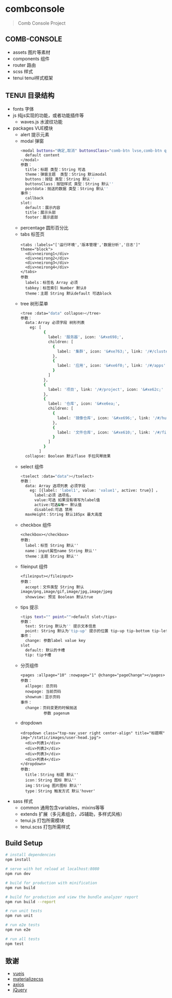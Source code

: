 # combconsole

> Comb Console Project

## COMB-CONSOLE

 - assets 图片等素材
 - components 组件
 - router 路由
 - scss 样式
 - tenui tenui样式框架

## TENUI 目录结构

 - fonts 字体
 - js 纯js实现的功能，或者功能插件等
    - waves.js 水波纹功能
 - packages VUE模块
    - alert 提示元素
    - modal 弹窗
      ```bash
      <modal buttons="确定,取消" buttonsClass="comb-btn lvse,comb-btn qingse" ref="delcluster" class="comb-dialog mini">
        default content
      </modal>
      参数：
        title：标题 类型：String 可选
        theme：弹窗主题  类型：String 默认modal
        buttons：按钮 类型：String 默认''
        buttonsClass：按钮样式 类型：String 默认''
        postdata：抛送的数据 类型：String 默认''
      事件：
        callback
      slot:
        default：展示内容
        title：展示头部
        footer：展示底部
      ```
    - percentage 圆形百分比
    - tabs 标签页
      ```base
      <tabs :labels="['运行环境','版本管理','数据分析','日志']" theme="block">
        <div>neirong1</div>
        <div>neirong2</div>
        <div>neirong3</div>
        <div>neirong4</div>
      </tabs>
      参数
        labels：标签名 Array 必须
        tabkey：标签索引 Number 默认0
        theme：主题 String 默认default 可选block
      ```
    - tree 树形菜单
      ``` bash
      <tree :data="data" collapse></tree>
      参数：
        data：Array 必须字段 树形列表
          eg: [
                {
                  label: '服务器', icon: '&#xe698;',
                  children: [
                    {
                      label: '集群', icon: '&#xe763;', link: '/#/cluster'
                    },
                    {
                      label: '应用', icon: '&#xe6f0;', link: '/#/apps'
                    }
                  ]
                },
                {
                  label: '项目', link: '/#/project', icon: '&#xe62c;'
                },
                {
                  label: '仓库', icon: '&#xe6ea;',
                  children: [
                    {
                      label: '镜像仓库', icon: '&#xe696;', link: '/#/hub'
                    },
                    {
                      label: '文件仓库', icon: '&#xe610;', link: '/#/filehub'
                    }
                  ]
                }
              ]
        collapse: Boolean 默认flase 手拉风琴效果
      ```
    - select 组件
      ``` bash
      <tselect :data="data"></tselect>
      参数：
        data: Array 选项列表 必须字段
          eg: [{label: 'label1', value: 'value1', active: true}] ，
            label:必须 选项名， 
            value:可选 如果没有填写为label值 
            active:可选&唯一 默认值
            disabled:可选 禁用
        maxHeight：String 默认185px 最大高度
      ```
    - checkbox 组件
      ```base
      <checkbox></checkbox>
      参数:
        label：标签 String 默认''
        name：input属性name String 默认''
        theme：主题 String 默认''
      ```
    - fileinput 组件
      ```base
      <fileinput></fileinput>
      参数：
        accept：文件类型 String 默认image/png,image/gif,image/jpg,image/jpeg
        showview: 预览 Boolean 默认true
      ```
    - tips 提示
      ``` bash
      <tips text="" point="">default slot</tips>
      参数：
        text: String 默认为'' 提示文本信息
        point: String 默认为'tip-up' 提示的位置 tip-up tip-bottom tip-left tip-right
      事件：
        change: 参数label value key
      slot
        default: 默认的卡槽
        tip: tip卡槽
      ```
    - 分页组件
      ```base
      <pages :allpage="10" :nowpage="1" @change="pageChange"></pages>
      参数：
        allpage: 总页码
        nowpage: 当前页码
        shownum：显示页码
      事件：
        change：页码变更的时候抛送
                参数 pagenum
      ```
    - dropdown
      ```base
      <dropdown class="top-nav_user right center-align" title="标题啊" img="/static/images/user-head.jpg">
        <div>列表1</div>
        <div>列表2</div>
        <div>列表3</div>
        <div>列表4</div>
      </dropdown>
      参数:
        title：String 标题 默认''
        icon：String 图标 默认''
        img：String 图片图标 默认''
        type：String 触发方式 默认'hover'
      ```
 - sass 样式
    - common 通用包含variables，mixins等等
    - extends 扩展（多元素组合，JS辅助，多样式风格）
    - tenui.js 打包所需模块
    - tenui.scss 打包所需样式

## Build Setup

``` bash
# install dependencies
npm install

# serve with hot reload at localhost:8080
npm run dev

# build for production with minification
npm run build

# build for production and view the bundle analyzer report
npm run build --report

# run unit tests
npm run unit

# run e2e tests
npm run e2e

# run all tests
npm test
```

## 致谢
- <a href="vuejs.org">vuejs</a>
- <a href="http://materializecss.com/">materializecss</a>
- <a href="https://github.com/mzabriskie/axios">axios</a>
- <a href="http://jquery.com/">jQuery</a>


